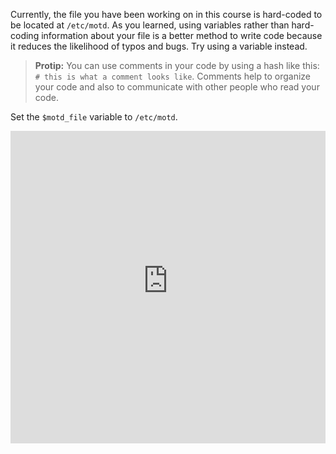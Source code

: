Currently, the file you have been working on in this course is hard-coded to be located at <code>/etc/motd</code>. As you learned, using variables rather than hard-coding information about your file is a better method to write code because it reduces the likelihood of typos and bugs. Try using a variable instead.

> **Protip:** You can use comments in your code by using a hash like this: <code># this is what a comment looks like</code>. Comments help to organize your code and also to communicate with other people who read your code.

Set the `$motd_file` variable to `/etc/motd`.

<iframe src="https://magicbox.classroom.puppet.com/variables/putting_them_to_use" width="100%" height="500px" frameborder="0"></iframe>
